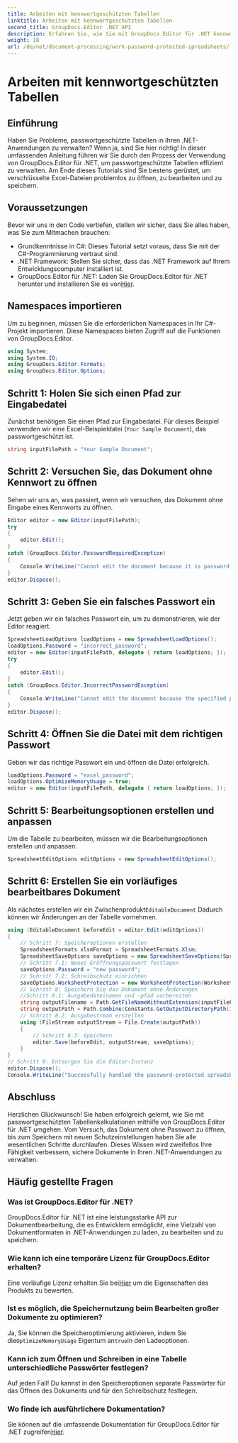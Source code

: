 ```yaml
---
title: Arbeiten mit kennwortgeschützten Tabellen
linktitle: Arbeiten mit kennwortgeschützten Tabellen
second_title: GroupDocs.Editor .NET API
description: Erfahren Sie, wie Sie mit GroupDocs.Editor für .NET kennwortgeschützte Tabellenkalkulationen verwalten. Diese ausführliche Anleitung führt Sie durch das Öffnen und Speichern sicherer Excel-Dateien.
weight: 18
url: /de/net/document-processing/work-password-protected-spreadsheets/
---
```


# Arbeiten mit kennwortgeschützten Tabellen

## Einführung
Haben Sie Probleme, passwortgeschützte Tabellen in Ihren .NET-Anwendungen zu verwalten? Wenn ja, sind Sie hier richtig! In dieser umfassenden Anleitung führen wir Sie durch den Prozess der Verwendung von GroupDocs.Editor für .NET, um passwortgeschützte Tabellen effizient zu verwalten. Am Ende dieses Tutorials sind Sie bestens gerüstet, um verschlüsselte Excel-Dateien problemlos zu öffnen, zu bearbeiten und zu speichern.
## Voraussetzungen
Bevor wir uns in den Code vertiefen, stellen wir sicher, dass Sie alles haben, was Sie zum Mitmachen brauchen:
- Grundkenntnisse in C#: Dieses Tutorial setzt voraus, dass Sie mit der C#-Programmierung vertraut sind.
- .NET Framework: Stellen Sie sicher, dass das .NET Framework auf Ihrem Entwicklungscomputer installiert ist.
-  GroupDocs.Editor für .NET: Laden Sie GroupDocs.Editor für .NET herunter und installieren Sie es von[Hier](https://releases.groupdocs.com/editor/net/).
## Namespaces importieren
Um zu beginnen, müssen Sie die erforderlichen Namespaces in Ihr C#-Projekt importieren. Diese Namespaces bieten Zugriff auf die Funktionen von GroupDocs.Editor.
```csharp
using System;
using System.IO;
using GroupDocs.Editor.Formats;
using GroupDocs.Editor.Options;
```
## Schritt 1: Holen Sie sich einen Pfad zur Eingabedatei
Zunächst benötigen Sie einen Pfad zur Eingabedatei. Für dieses Beispiel verwenden wir eine Excel-Beispieldatei (`Your Sample Document`), das passwortgeschützt ist.
```csharp
string inputFilePath = "Your Sample Document";
```
## Schritt 2: Versuchen Sie, das Dokument ohne Kennwort zu öffnen
Sehen wir uns an, was passiert, wenn wir versuchen, das Dokument ohne Eingabe eines Kennworts zu öffnen.
```csharp
Editor editor = new Editor(inputFilePath);
try
{
    editor.Edit();
}
catch (GroupDocs.Editor.PasswordRequiredException)
{
    Console.WriteLine("Cannot edit the document because it is password-protected. A password is required.");
}
editor.Dispose();
```
## Schritt 3: Geben Sie ein falsches Passwort ein
Jetzt geben wir ein falsches Passwort ein, um zu demonstrieren, wie der Editor reagiert.
```csharp
SpreadsheetLoadOptions loadOptions = new SpreadsheetLoadOptions();
loadOptions.Password = "incorrect_password";
editor = new Editor(inputFilePath, delegate { return loadOptions; });
try
{
    editor.Edit();
}
catch (GroupDocs.Editor.IncorrectPasswordException)
{
    Console.WriteLine("Cannot edit the document because the specified password is incorrect.");
}
editor.Dispose();
```
## Schritt 4: Öffnen Sie die Datei mit dem richtigen Passwort
Geben wir das richtige Passwort ein und öffnen die Datei erfolgreich.
```csharp
loadOptions.Password = "excel_password";
loadOptions.OptimizeMemoryUsage = true;
editor = new Editor(inputFilePath, delegate { return loadOptions; });
```
## Schritt 5: Bearbeitungsoptionen erstellen und anpassen
Um die Tabelle zu bearbeiten, müssen wir die Bearbeitungsoptionen erstellen und anpassen.
```csharp
SpreadsheetEditOptions editOptions = new SpreadsheetEditOptions();
```
## Schritt 6: Erstellen Sie ein vorläufiges bearbeitbares Dokument
 Als nächstes erstellen wir ein Zwischenprodukt`EditableDocument` Dadurch können wir Änderungen an der Tabelle vornehmen.
```csharp
using (EditableDocument beforeEdit = editor.Edit(editOptions))
{
    // Schritt 7: Speicheroptionen erstellen
    SpreadsheetFormats xlsmFormat = SpreadsheetFormats.Xlsm;
    SpreadsheetSaveOptions saveOptions = new SpreadsheetSaveOptions(SpreadsheetFormats.Xlsm);
    // Schritt 7.1: Neues Eröffnungspasswort festlegen
    saveOptions.Password = "new password";
    // Schritt 7.2: Schreibschutz einrichten
    saveOptions.WorksheetProtection = new WorksheetProtection(WorksheetProtectionType.All, "write password");
    // Schritt 8: Speichern Sie das Dokument ohne Änderungen
    //Schritt 8.1: Ausgabedateinamen und -pfad vorbereiten
    string outputFilename = Path.GetFileNameWithoutExtension(inputFilePath) + "." + xlsmFormat.Extension;
    string outputPath = Path.Combine(Constants.GetOutputDirectoryPath(inputFilePath), outputFilename);
    // Schritt 8.2: Ausgabestream erstellen
    using (FileStream outputStream = File.Create(outputPath))
    {
        // Schritt 8.3: Speichern
        editor.Save(beforeEdit, outputStream, saveOptions);
    }
}
// Schritt 9: Entsorgen Sie die Editor-Instanz
editor.Dispose();
Console.WriteLine("Successfully handled the password-protected spreadsheet. Editor instance has been disposed: {0}", editor.IsDisposed ? "Yes" : "No");
```
## Abschluss
Herzlichen Glückwunsch! Sie haben erfolgreich gelernt, wie Sie mit passwortgeschützten Tabellenkalkulationen mithilfe von GroupDocs.Editor für .NET umgehen. Vom Versuch, das Dokument ohne Passwort zu öffnen, bis zum Speichern mit neuen Schutzeinstellungen haben Sie alle wesentlichen Schritte durchlaufen. Dieses Wissen wird zweifellos Ihre Fähigkeit verbessern, sichere Dokumente in Ihren .NET-Anwendungen zu verwalten.
## Häufig gestellte Fragen
### Was ist GroupDocs.Editor für .NET?
GroupDocs.Editor für .NET ist eine leistungsstarke API zur Dokumentbearbeitung, die es Entwicklern ermöglicht, eine Vielzahl von Dokumentformaten in .NET-Anwendungen zu laden, zu bearbeiten und zu speichern.
### Wie kann ich eine temporäre Lizenz für GroupDocs.Editor erhalten?
 Eine vorläufige Lizenz erhalten Sie bei[Hier](https://purchase.groupdocs.com/temporary-license/) um die Eigenschaften des Produkts zu bewerten.
### Ist es möglich, die Speichernutzung beim Bearbeiten großer Dokumente zu optimieren?
 Ja, Sie können die Speicheroptimierung aktivieren, indem Sie die`OptimizeMemoryUsage` Eigentum an`true`in den Ladeoptionen.
### Kann ich zum Öffnen und Schreiben in eine Tabelle unterschiedliche Passwörter festlegen?
Auf jeden Fall! Du kannst in den Speicheroptionen separate Passwörter für das Öffnen des Dokuments und für den Schreibschutz festlegen.
### Wo finde ich ausführlichere Dokumentation?
 Sie können auf die umfassende Dokumentation für GroupDocs.Editor für .NET zugreifen[Hier](https://tutorials.groupdocs.com/editor/net/).